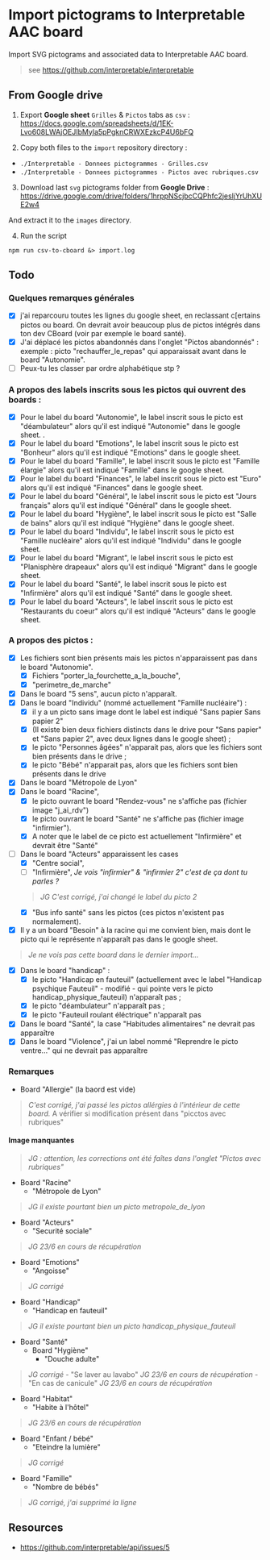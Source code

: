 # Import pictograms to Interpretable AAC board

Import SVG pictograms and associated data to Interpretable AAC board.
> see https://github.com/interpretable/interpretable

## From Google drive

1. Export **Google sheet** `Grilles` & `Pictos` tabs as `csv` :
   https://docs.google.com/spreadsheets/d/1EK-Lvo608LWAjOEJIbMyla5pPgknCRWXEzkcP4U6bFQ

2. Copy both files to the `import` repository directory :

- `./Interpretable - Donnees pictogrammes - Grilles.csv`
- `./Interpretable - Donnees pictogrammes - Pictos avec rubriques.csv`

3. Download last `svg` pictograms folder from **Google Drive** :
   https://drive.google.com/drive/folders/1hrppNScjbcCQPhfc2jesljYrUhXUE2w4

And extract it to the `images` directory.

4. Run the script

```
npm run csv-to-cboard &> import.log
```

## Todo

### Quelques remarques générales

- [x] j'ai reparcouru toutes les lignes du google sheet, en reclassant c[ertains pictos ou board. On devrait avoir beaucoup plus de pictos intégrés dans ton dev CBoard (voir par exemple le board santé).
- [x] J'ai déplacé les pictos abandonnés dans l'onglet "Pictos abandonnés" : exemple : picto "rechauffer_le_repas" qui apparaissait avant dans le board "Autonomie".
- [ ] Peux-tu les classer par ordre alphabétique stp ?

### A propos des labels inscrits sous les pictos qui ouvrent des boards :

- [x] Pour le label du board "Autonomie", le label inscrit sous le picto est "déambulateur" alors qu'il est indiqué "Autonomie" dans le google sheet. .
- [x] Pour le label du board "Emotions", le label inscrit sous le picto est "Bonheur" alors qu'il est indiqué "Emotions" dans le google sheet.
- [x] Pour le label du board "Famille", le label inscrit sous le picto est "Famille élargie" alors qu'il est indiqué "Famille" dans le google sheet.
- [x] Pour le label du board "Finances", le label inscrit sous le picto est "Euro" alors qu'il est indiqué "Finances" dans le google sheet.
- [x] Pour le label du board "Général", le label inscrit sous le picto est "Jours français" alors qu'il est indiqué "Général" dans le google sheet.
- [x] Pour le label du board "Hygiène", le label inscrit sous le picto est "Salle de bains" alors qu'il est indiqué "Hygiène" dans le google sheet.
- [x] Pour le label du board "Individu", le label inscrit sous le picto est "Famille nucléaire" alors qu'il est indiqué "Individu" dans le google sheet.
- [x] Pour le label du board "Migrant", le label inscrit sous le picto est "Planisphère drapeaux" alors qu'il est indiqué "Migrant" dans le google sheet.
- [x] Pour le label du board "Santé", le label inscrit sous le picto est "Infirmière" alors qu'il est indiqué "Santé" dans le google sheet.
- [x] Pour le label du board "Acteurs", le label inscrit sous le picto est "Restaurants du coeur" alors qu'il est indiqué "Acteurs" dans le google sheet.

### A propos des pictos :

- [x] Les fichiers sont bien présents mais les pictos n'apparaissent pas dans le board "Autonomie".
  - [x] Fichiers "porter_la_fourchette_a_la_bouche",
  - [x] "perimetre_de_marche"
- [x] Dans le board "5 sens", aucun picto n'apparaît.
- [x] Dans le board "Individu" (nommé actuellement "Famille nucléaire") :
  - [x] il y a un picto sans image dont le label est indiqué "Sans papier Sans papier 2"
  - [x] (Il existe bien deux fichiers distincts dans le drive pour "Sans papier" et "Sans papier 2", avec deux lignes dans le google sheet) ;
  - [x] le picto "Personnes âgées" n'apparait pas, alors que les fichiers sont bien présents dans le drive ;
  - [x] le picto "Bébé" n'apparait pas, alors que les fichiers sont bien présents dans le drive
- [x] Dans le board "Métropole de Lyon"
- [x] Dans le board "Racine",
  - [x] le picto ouvrant le board "Rendez-vous" ne s'affiche pas (fichier image "j_ai_rdv")
  - [x] le picto ouvrant le board "Santé" ne s'affiche pas (fichier image "infirmier").
  - [x] A noter que le label de ce picto est actuellement "Infirmière" et devrait être "Santé"
- [ ] Dans le board "Acteurs" apparaissent les cases
  - [x] "Centre social",
  - [ ] "Infirmière", _Je vois "infirmier" & "infirmier 2" c'est de ça dont tu parles ?_
  > *JG C'est corrigé, j'ai changé le label du picto 2*
  - [x] "Bus info santé" sans les pictos (ces pictos n'existent pas normalement).
- [x] Il y a un board "Besoin" à la racine qui me convient bien, mais dont le picto qui le représente n'apparaît pas dans le google sheet. 
> *Je ne vois pas cette board dans le dernier import...*
- [x] Dans le board "handicap" :
  - [x] le picto "Handicap en fauteuil" (actuellement avec le label "Handicap psychique Fauteuil" - modifié - qui pointe vers le picto handicap_physique_fauteuil) n'apparaît pas ;
  - [x] le picto "déambulateur" n'apparaît pas ;
  - [x] le picto "Fauteuil roulant éléctrique" n'apparaît pas
- [x] Dans le board "Santé", la case "Habitudes alimentaires" ne devrait pas apparaître
- [x] Dans le board "Violence", j'ai un label nommé "Reprendre le picto ventre..." qui ne devrait pas apparaître

### Remarques


- Board "Allergie" (la baord est vide)
> *C'est corrigé, j'ai passé les pictos allérgies à l'intérieur de cette board.*
> A vérifier si modification présent dans "picctos avec rubriques"

#### Image manquantes
> *JG : attention, les corrections ont été faîtes dans l'onglet "Pictos avec rubriques"*

- Board "Racine"
  - "Métropole de Lyon"
> *JG il existe pourtant bien un picto metropole_de_lyon*
  - Board "Acteurs"
    - "Securité sociale"
> *JG 23/6 en cours de récupération*
  - Board "Emotions"
    - "Angoisse"
> *JG corrigé*
  - Board "Handicap"
    - "Handicap en fauteuil"
> *JG il existe pourtant bien un picto handicap_physique_fauteuil*
  - Board "Santé"
    - Board "Hygiène"
      - "Douche adulte"
> *JG corrigé*
      - "Se laver au lavabo"
> *JG 23/6 en cours de récupération*
    - "En cas de canicule"
> *JG 23/6 en cours de récupération*
  - Board "Habitat"
    - "Habite à l'hôtel"
> *JG 23/6 en cours de récupération*
  - Board "Enfant / bébé"
    - "Eteindre la lumière"
> *JG corrigé*
  - Board "Famille"
    - "Nombre de bébés"
> *JG corrigé, j'ai supprimé la ligne*

## Resources

- https://github.com/interpretable/api/issues/5
